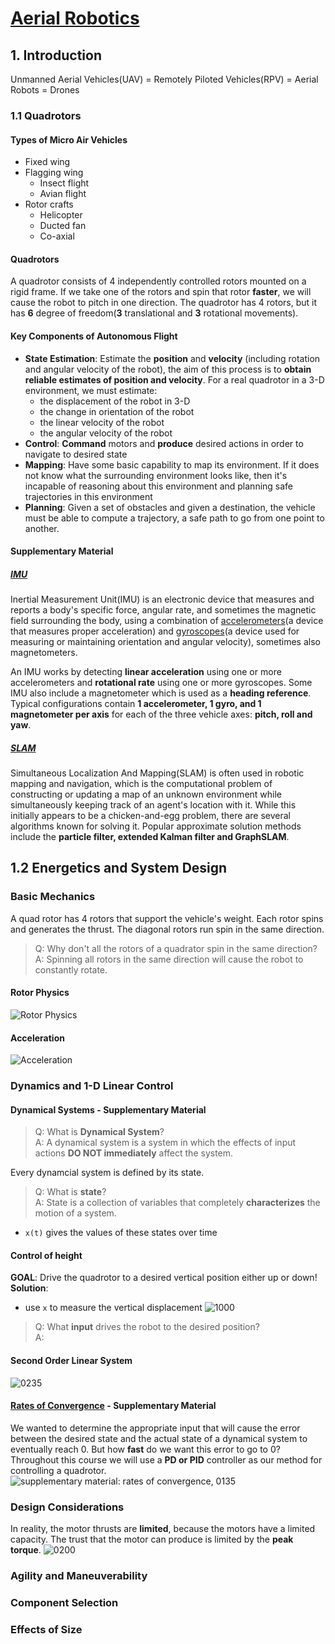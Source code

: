 # [Aerial Robotics](https://www.coursera.org/learn/robotics-flight)

## 1. Introduction
Unmanned Aerial Vehicles(UAV) = Remotely Piloted Vehicles(RPV) = Aerial Robots = Drones  

### 1.1 Quadrotors
#### Types of Micro Air Vehicles
- Fixed wing
- Flagging wing
  - Insect flight
  - Avian flight
- Rotor crafts
  - Helicopter
  - Ducted fan
  - Co-axial

#### Quadrotors
A quadrotor consists of 4 independently controlled rotors mounted on a rigid frame. If we take one of the rotors and spin that rotor **faster**, we will cause the robot to pitch in one direction. The quadrotor has 4 rotors, but it has **6** degree of freedom(**3** translational and **3** rotational movements).

#### Key Components of Autonomous Flight
- **State Estimation**: Estimate the **position** and **velocity** (including rotation and angular velocity of the robot), the aim of this process is to **obtain reliable estimates of position and velocity**. For a real quadrotor in a 3-D environment, we must estimate:
    - the displacement of the robot in 3-D
    - the change in orientation of the robot
    - the linear velocity of the robot
    - the angular velocity of the robot  
- **Control**: **Command** motors and **produce** desired actions in order to navigate to desired state
- **Mapping**: Have some basic capability to map its environment. If it does not know what the surrounding environment looks like, then it's incapable of reasoning about this environment and planning safe trajectories in this environment
- **Planning**: Given a set of obstacles and given a destination, the vehicle must be able to compute a trajectory, a safe path to go from one point to another.

#### Supplementary Material
##### [IMU](https://en.wikipedia.org/wiki/Inertial_measurement_unit)
Inertial Measurement Unit(IMU) is an electronic device that measures and reports a body's specific force, angular rate, and sometimes the magnetic field surrounding the body, using a combination of [accelerometers](https://en.wikipedia.org/wiki/Accelerometer)(a device that measures proper acceleration) and [gyroscopes](https://en.wikipedia.org/wiki/Gyroscope)(a device used for measuring or maintaining orientation and angular velocity), sometimes also magnetometers.   

An IMU works by detecting **linear acceleration** using one or more accelerometers and **rotational rate** using one or more gyroscopes. Some IMU also include a magnetometer which is used as a **heading reference**. Typical configurations contain **1 accelerometer, 1 gyro, and 1 magnetometer per axis** for each of the three vehicle axes: **pitch, roll and yaw**.

##### [SLAM](https://en.wikipedia.org/wiki/Simultaneous_localization_and_mapping)
Simultaneous Localization And Mapping(SLAM) is often used in robotic mapping and navigation, which is the computational problem of constructing or updating a map of an unknown environment while simultaneously keeping track of an agent's location with it. While this initially appears to be a chicken-and-egg problem, there are several algorithms known for solving it. Popular approximate solution methods include the **particle filter, extended Kalman filter and GraphSLAM**.

## 1.2 Energetics and System Design
### Basic Mechanics
A quad rotor has 4 rotors that support the vehicle's weight. Each rotor spins and generates the thrust. The diagonal rotors run spin in the same direction.
> Q: Why don't all the rotors of a quadrator spin in the same direction?
> A: Spinning all rotors in the same direction will cause the robot to constantly rotate. 

#### Rotor Physics
![Rotor Physics](./img/w1/RotorPhysics)

#### Acceleration
![Acceleration](./img/w1/Acceleration)

### Dynamics and 1-D Linear Control
#### Dynamical Systems - Supplementary Material
> Q: What is **Dynamical System**?   
> A: A dynamical system is a system in which the effects of input actions **DO NOT immediately** affect the system.  

Every dynamcial system is defined by its state.
> Q: What is **state**?   
> A: State is a collection of variables that completely **characterizes** the motion of a system.   
- `x(t)` gives the values of these states over time  

#### Control of height
**GOAL**: Drive the quadrotor to a desired vertical position either up or down!
**Solution**:
- use `x` to measure the vertical displacement
![1000]()

> Q: What **input** drives the robot to the desired position?   
> A: 

#### Second Order Linear System
![0235]()

#### [Rates of Convergence](https://www.coursera.org/learn/robotics-flight/lecture/32DXG/supplementary-material-rates-of-convergence) - Supplementary Material
We wanted to determine the appropriate input that will cause the error between the desired state and the actual state of a dynamical system to eventually reach 0. But how **fast** do we want this error to go to 0?   
Throughout this course we will use a **PD or PID** controller as our method for controlling a quadrotor.
![supplementary material: rates of convergence, 0135]()

### Design Considerations
In reality, the motor thrusts are **limited**, because the motors have a limited capacity. The trust that the motor can produce is limited by the **peak torque**.
![0200]()

### Agility and Maneuverability

### Component Selection

### Effects of Size
